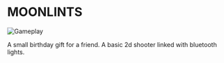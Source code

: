 MOONLINTS
=================

![Gameplay](https://cdn.glitch.com/8292bab2-737d-4b03-970a-80900ba21761%2Fmoonlintsdemo.gif)

A small birthday gift for a friend. A basic 2d shooter linked with bluetooth lights.